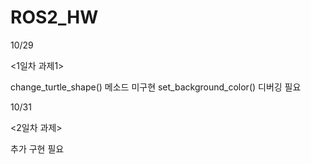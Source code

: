 # ROS2_HW

10/29

<1일차 과제1> 

change_turtle_shape() 메소드 미구현 
set_background_color() 디버깅 필요

10/31 

<2일차 과제>

추가 구현 필요 
